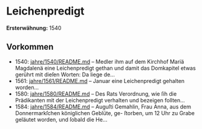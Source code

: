 # Leichenpredigt

**Ersterwähnung:** 1540

## Vorkommen
- 1540: [jahre/1540/README.md](../jahre/1540/README.md) – Medler ihm auf dem Kirchhof
Mariä Magdalenä eine Leichenpredigt gethan und damit
das Domkapitel etwas gerührt mit dieſen Worten: Da
liege de...
- 1561: [jahre/1561/README.md](../jahre/1561/README.md) – Januar
eine Leichenpredigt gehalten worden...
- 1580: [jahre/1580/README.md](../jahre/1580/README.md) – Des Rats Verordnung,
wie ſih die Prädikanten mit der Leichenpredigt verhalten
und bezeigen follten...
- 1584: [jahre/1584/README.md](../jahre/1584/README.md) – Auguſti Gemahlin, Frau
Anna, aus dem Donnermarkſchen königlichen Geblüte, ge-
ſtorben, um 12 Uhr zu Grabe geläutet worden, und ſobald
die He...
